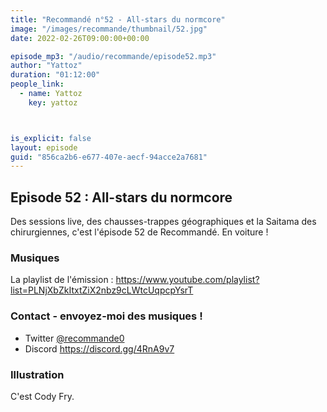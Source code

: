 ```yaml
---
title: "Recommandé n°52 - All-stars du normcore"
image: "/images/recommande/thumbnail/52.jpg"
date: 2022-02-26T09:00:00+00:00

episode_mp3: "/audio/recommande/episode52.mp3"
author: "Yattoz"
duration: "01:12:00"
people_link: 
  - name: Yattoz
    key: yattoz



is_explicit: false
layout: episode
guid: "856ca2b6-e677-407e-aecf-94acce2a7681"
---
```


<PodcastHeader/>

## Episode 52 : All-stars du normcore

Des sessions live, des chausses-trappes géographiques et la Saitama des chirurgiennes, c'est l'épisode 52 de Recommandé. En voiture !

### Musiques

La playlist de l'émission : https://www.youtube.com/playlist?list=PLNjXbZkItxtZiX2nbz9cLWtcUqpcpYsrT

### Contact - envoyez-moi des musiques !

- Twitter [@recommande0](https://twitter.com/recommande0)
- Discord https://discord.gg/4RnA9v7

### Illustration

C'est Cody Fry.
